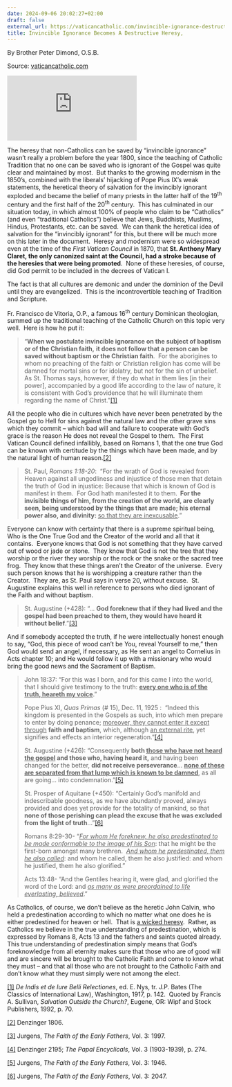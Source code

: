 ```yaml
---
date: 2024-09-06 20:02:27+02:00
draft: false
external_url: https://vaticancatholic.com/invincible-ignorance-destructive-heresy/
title: Invincible Ignorance Becomes A Destructive Heresy,
---
```



By Brother Peter Dimond, O.S.B.

Source: [vaticancatholic.com](https://vaticancatholic.com/invincible-ignorance-destructive-heresy/)

<p><iframe title="YouTube video player" src="https://www.youtube.com/embed/WZEAUagRP7E" frameborder="0" allowfullscreen="allowfullscreen"></iframe></p>

<p>The heresy that non-Catholics can be saved by “invincible ignorance” wasn’t really a problem before the year 1800, since the teaching of Catholic Tradition that no one can be saved who is ignorant of the Gospel was quite clear and maintained by most.  But thanks to the growing modernism in the 1850’s, combined with the liberals’ hijacking of Pope Pius IX’s weak statements, the heretical theory of salvation for the invincibly ignorant exploded and became the belief of many priests in the latter half of the 19<sup>th</sup> century and the first half of the 20<sup>th</sup> century.  This has culminated in our situation today, in which almost 100% of people who claim to be “Catholics” (and even “traditional Catholics”) believe that Jews, Buddhists, Muslims, Hindus, Protestants, etc. can be saved.  We can thank the heretical idea of salvation for the “invincibly ignorant” for this, but there will be much more on this later in the document.  Heresy and modernism were so widespread even at the time of the <em>First Vatican Council</em> in 1870, that <strong>St. Anthony Mary Claret, the only canonized saint at the Council, had a stroke because of the heresies that were being promoted</strong>.  None of these heresies, of course, did God permit to be included in the decrees of Vatican I.</p>
<p>The fact is that all cultures are demonic and under the dominion of the Devil until they are evangelized.  This is the incontrovertible teaching of Tradition and Scripture.</p>
<p>Fr. Francisco de Vitoria, O.P., a famous 16<sup>th</sup> century Dominican theologian, summed up the traditional teaching of the Catholic Church on this topic very well.  Here is how he put it:</p>
<blockquote>
<p>“<strong>When we postulate invincible ignorance on the subject of baptism or of the Christian faith,</strong> <strong>it does not follow that a person can be saved without baptism or the Christian faith</strong>.  For the aborigines to whom no preaching of the faith or Christian religion has come will be damned for mortal sins or for idolatry, but not for the sin of unbelief.  As St. Thomas says, however, if they do what in them lies [in their power], accompanied by a good life according to the law of nature, it is consistent with God’s providence that he will illuminate them regarding the name of Christ.”<a href="#_edn1" name="_ednref1">[1]</a></p>
</blockquote>
<p>All the people who die in cultures which have never been penetrated by the Gospel go to Hell for sins against the natural law and the other grave sins which they commit – which bad will and failure to cooperate with God’s grace is the reason He does not reveal the Gospel to them.  The First Vatican Council defined infallibly, based on Romans 1, that the one true God can be known with certitude by the things which have been made, and by the natural light of human reason.<a href="#_edn2" name="_ednref2">[2]</a>       </p>
<blockquote>
<p>St. Paul, <em>Romans 1:18-20</em>:  “For the wrath of God is revealed from Heaven against all ungodliness and injustice of those men that detain the truth of God in injustice: Because that which is known of God is manifest in them.  For God hath manifested it to them.<strong>  For the invisible things of him, from the creation of the world, are clearly seen, being understood by the things that are made; his eternal power also, and divinity: </strong><u>so that they are inexcusable</u>.”</p>
</blockquote>
<p>Everyone can know with certainty that there is a supreme spiritual being, Who is the One True God and the Creator of the world and all that it contains.  Everyone knows that God is not something that they have carved out of wood or jade or stone.  They know that God is not the tree that they worship or the river they worship or the rock or the snake or the sacred tree frog.  They know that these things aren’t the Creator of the universe.  Every such person knows that he is worshipping a creature rather than the Creator.  They are, as St. Paul says in verse 20, without excuse.  St. Augustine explains this well in reference to persons who died ignorant of the Faith and without baptism. </p>
<blockquote>
<p>St. Augustine (+428): “… <strong>God foreknew that if they had lived and the gospel had been preached to them, they would have heard it without belief</strong>.”<a href="#_edn3" name="_ednref3">[3]</a></p>
</blockquote>
<p>And if somebody accepted the truth, if he were intellectually honest enough to say, “God, this piece of wood can’t be You, reveal Yourself to me,” then God would send an angel, if necessary, as He sent an angel to Cornelius in Acts chapter 10; and He would follow it up with a missionary who would bring the good news and the Sacrament of Baptism.</p>
<blockquote>
<p>John 18:37: “For this was I born, and for this came I into the world, that I should give testimony to the truth: <strong><u>every one who is of the truth, heareth my voice</u></strong>.”</p>
<p>Pope Pius XI, <em>Quas Primas</em> (# 15), Dec. 11, 1925 :  “Indeed this kingdom is presented in the Gospels as such, into which men prepare to enter by doing penance; <u>moreover, they cannot enter it except through</u> <strong>faith and baptism</strong>, which, although <u>an external rite</u>, yet signifies and effects an interior regeneration.”<a href="#_edn4" name="_ednref4">[4]</a> </p>
<p>St. Augustine (+426): “Consequently <strong>both <u>those who have not heard the gospel</u> and those who, having heard it,</strong> and having been changed for the better, <strong>did not receive perseverance</strong>… <strong><u>none of these are separated from that lump which is known to be damned</u></strong>, as all are going… into condemnation.”<a href="#_edn5" name="_ednref5">[5]</a></p>
<p>St. Prosper of Aquitane (+450): “Certainly God’s manifold and indescribable goodness, as we have abundantly proved, always provided and does yet provide for the totality of mankind, so that <strong>none of those perishing can plead the excuse that he was excluded from the light of truth</strong>…”<a href="#_edn6" name="_ednref6">[6]</a></p>
<p>Romans 8:29-30- “<em><u>For whom He foreknew, he also predestinated to be made conformable to the image of his Son</u></em>: that he might be the first-born amongst many brethren.  <em><u>And whom he predestinated, them he also called</u></em>: and whom he called, them he also justified: and whom he justified, them he also glorified.”</p>
<p>Acts 13:48- “And the Gentiles hearing it, were glad, and glorified the word of the Lord: and <em><u>as many as were preordained to life everlasting, believed</u></em>.”</p>
</blockquote>
<p>As Catholics, of course, we don’t believe as the heretic John Calvin, who held a predestination according to which no matter what one does he is either predestined for heaven or hell.  That is <u>a wicked heresy</u>.  Rather, as Catholics we believe in the true understanding of predestination, which is expressed by Romans 8, Acts 13 and the fathers and saints quoted already.  This true understanding of predestination simply means that God’s foreknowledge from all eternity makes sure that those who are of good will and are sincere will be brought to the Catholic Faith and come to know what they must – and that all those who are not brought to the Catholic Faith and don’t know what they must simply were not among the elect.</p>

<div class="footnotes">
<div>
<p><a href="#_ednref1" name="_edn1">[1]</a> <em>De Indis et de Iure Belli Relectiones</em>, ed. E. Nys, tr. J.P. Bates (The Classics of International Law), Washington, 1917, p. 142.  Quoted by Francis A. Sullivan, <em>Salvation Outside the Church?</em>, Eugene, OR: Wipf and Stock Publishers, 1992, p. 70.</p>
</div>
<div>
<p><a href="#_ednref2" name="_edn2">[2]</a> Denzinger 1806.</p>
</div>
<div>
<p><a href="#_ednref3" name="_edn3">[3]</a> Jurgens, <em>The Faith of the Early Fathers</em>, Vol. 3: 1997.</p>
</div>
<div>
<p><a href="#_ednref4" name="_edn4">[4]</a> Denzinger 2195; <em>The Papal Encyclicals</em>, Vol. 3 (1903-1939), p. 274.</p>
</div>
<div>
<p><a href="#_ednref5" name="_edn5">[5]</a> Jurgens, <em>The Faith of the Early Fathers</em>, Vol. 3: 1946.</p>
</div>
<div>
<p><a href="#_ednref6" name="_edn6">[6]</a> Jurgens, <em>The Faith of the Early Fathers</em>, Vol. 3: 2047.</p>
</div>
</div>
</div>
